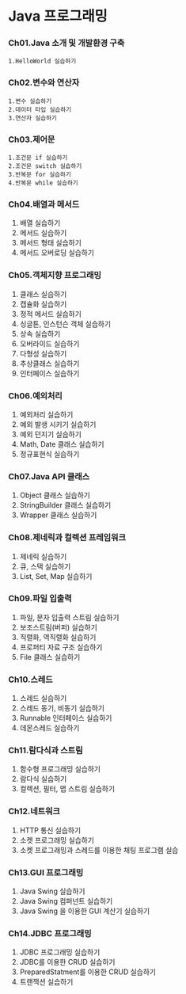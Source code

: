 # Java 프로그래밍

### Ch01.Java 소개 및 개발환경 구축
	1.HelloWorld 실습하기
### Ch02.변수와 연산자
	1.변수 실습하기
	2.데이터 타입 실습하기
	3.연산자 실습하기
### Ch03.제어문
	1.조건문 if 실습하기
	2.조건문 switch 실습하기
	3.반복문 for 실습하기
	4.반복문 while 실습하기
### Ch04.배열과 메서드
  1. 배열 실습하기
  2. 메서드 실습하기
  3. 메서드 형태 실습하기
  4. 메서드 오버로딩 실습하기
### Ch05.객체지향 프로그래밍
  1. 클래스 실습하기
  2. 캡슐화 실습하기
  3. 정적 메서드 실습하기
  4. 싱글톤, 인스턴슨 객체 실습하기
  5. 상속 실습하기
  6. 오버라이드 실습하기
  7. 다형성 실습하기
  8. 추상클래스 실습하기
  9. 인터페이스 실습하기
### Ch06.예외처리
  1. 예외처리 실습하기
  2. 예외 발생 시키기 실습하기
  3. 예외 던지기 실습하기
  4. Math, Date 클래스 실습하기
  5. 정규표현식 실습하기
### Ch07.Java API 클래스
  1. Object 클래스 실습하기
  2. StringBuilder 클래스 실습하기
  3. Wrapper 클래스 실습하기
### Ch08.제네릭과 컬렉션 프레임워크
  1. 제네릭 실습하기
  2. 큐, 스택 실습하기
  3. List, Set, Map 실습하기
### Ch09.파일 입출력
  1. 파일, 문자 입출력 스트림 실습하기
  2. 보조스트림(버퍼) 실습하기
  3. 직렬화, 역직렬화 실습하기
  4. 프로퍼티 자료 구조 실습하기
  5. File 클래스 실습하기
### Ch10.스레드
  1. 스레드 실습하기
  2. 스레드 동기, 비동기 실습하기
  3. Runnable 인터페이스 실습하기
  4. 데몬스레드 실습하기
### Ch11.람다식과 스트림
  1. 함수형 프로그래밍 실습하기
  2. 람다식 실습하기
  3. 컬렉션, 필터, 맵 스트림 실습하기
### Ch12.네트워크
  1. HTTP 통신 실습하기
  2. 소켓 프로그래밍 실습하기
  3. 소켓 프로그래밍과 스레드를 이용한 채팅 프로그램 실습
### Ch13.GUI 프로그래밍
  1. Java Swing 실습하기
  2. Java Swing 컴퍼넌트 실습하기
  3. Java Swing 을 이용한 GUI 계산기 실습하기
### Ch14.JDBC 프로그래밍
  1. JDBC 프로그래밍 실습하기
  2. JDBC를 이용한 CRUD 실습하기
  3. PreparedStatment를 이용한 CRUD 실습하기
  4. 트랜잭션 실습하기
